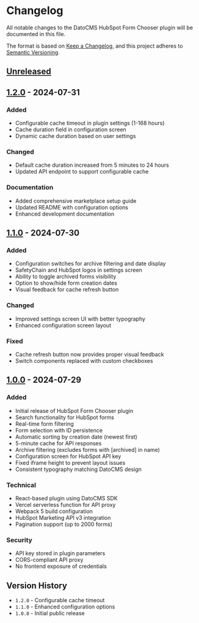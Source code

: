 # Changelog

All notable changes to the DatoCMS HubSpot Form Chooser plugin will be documented in this file.

The format is based on [Keep a Changelog](https://keepachangelog.com/en/1.0.0/),
and this project adheres to [Semantic Versioning](https://semver.org/spec/v2.0.0.html).

## [Unreleased]

## [1.2.0] - 2024-07-31

### Added
- Configurable cache timeout in plugin settings (1-168 hours)
- Cache duration field in configuration screen
- Dynamic cache duration based on user settings

### Changed
- Default cache duration increased from 5 minutes to 24 hours
- Updated API endpoint to support configurable cache

### Documentation
- Added comprehensive marketplace setup guide
- Updated README with configuration options
- Enhanced development documentation

## [1.1.0] - 2024-07-30

### Added
- Configuration switches for archive filtering and date display
- SafetyChain and HubSpot logos in settings screen
- Ability to toggle archived forms visibility
- Option to show/hide form creation dates
- Visual feedback for cache refresh button

### Changed
- Improved settings screen UI with better typography
- Enhanced configuration screen layout

### Fixed
- Cache refresh button now provides proper visual feedback
- Switch components replaced with custom checkboxes

## [1.0.0] - 2024-07-29

### Added
- Initial release of HubSpot Form Chooser plugin
- Search functionality for HubSpot forms
- Real-time form filtering
- Form selection with ID persistence
- Automatic sorting by creation date (newest first)
- 5-minute cache for API responses
- Archive filtering (excludes forms with [archived] in name)
- Configuration screen for HubSpot API key
- Fixed iframe height to prevent layout issues
- Consistent typography matching DatoCMS design

### Technical
- React-based plugin using DatoCMS SDK
- Vercel serverless function for API proxy
- Webpack 5 build configuration
- HubSpot Marketing API v3 integration
- Pagination support (up to 2000 forms)

### Security
- API key stored in plugin parameters
- CORS-compliant API proxy
- No frontend exposure of credentials

## Version History

- `1.2.0` - Configurable cache timeout
- `1.1.0` - Enhanced configuration options
- `1.0.0` - Initial public release

[Unreleased]: https://github.com/SafetyChain/datocms-hubspot-form-chooser-plugin/compare/v1.2.0...HEAD
[1.2.0]: https://github.com/SafetyChain/datocms-hubspot-form-chooser-plugin/compare/v1.1.0...v1.2.0
[1.1.0]: https://github.com/SafetyChain/datocms-hubspot-form-chooser-plugin/compare/v1.0.0...v1.1.0
[1.0.0]: https://github.com/SafetyChain/datocms-hubspot-form-chooser-plugin/releases/tag/v1.0.0